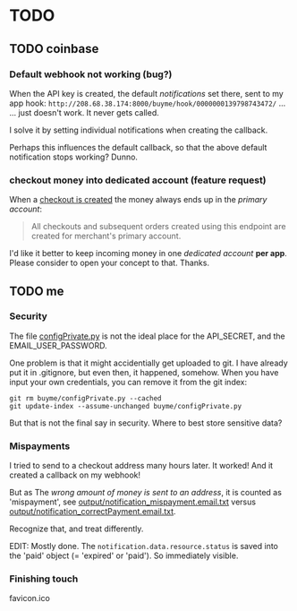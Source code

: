 # TODO

## TODO coinbase

### Default webhook not working (bug?)

When the API key is created, the default *notifications* set there, sent to my app hook: ``http://208.68.38.174:8000/buyme/hook/0000000139798743472/`` ...  
... just doesn't work. It never gets called.

I solve it by setting individual notifications when creating the callback.
  
Perhaps this influences the default callback, so that the above default notification stops working? Dunno.

### checkout money into dedicated account (feature request)
When a [checkout is created](https://developers.coinbase.com/api/v2#create-checkout) the money always ends up in the *primary account*:

> All checkouts and subsequent orders created using this endpoint are created for merchant's primary account.

I'd like it better to keep incoming money in one *dedicated account* **per app**. Please consider to open your concept to that. Thanks.
 

  
## TODO me

### Security
The file [configPrivate.py](../buyme/configPrivate.py) is not the ideal place for the API_SECRET, and the EMAIL_USER_PASSWORD.

One problem is that it might accidentially get uploaded to git. I have already put it in .gitignore, but even then, it happened, somehow.  When you have input your own credentials, you can remove it from the git index:
 
    git rm buyme/configPrivate.py --cached
    git update-index --assume-unchanged buyme/configPrivate.py
    
But that is not the final say in security. Where to best store sensitive data?

### Mispayments
I tried to send to a checkout address many hours later. It worked! And it created a callback on my webhook!   

But as The *wrong amount of money is sent to an address*, it is counted as 'mispayment', see [output/notification_mispayment.email.txt](output/notification_mispayment.email.txt) versus [output/notification_correctPayment.email.txt](output/notification_correctPayment.email.txt). 

Recognize that, and treat differently.

EDIT: Mostly done. The ``notification.data.resource.status`` is saved into the 'paid' object (= 'expired' or 'paid'). So immediately visible.

### Finishing touch
favicon.ico


